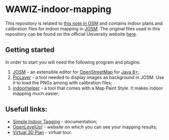 # WAWIZ-indoor-mapping
This repository is related to [this note in OSM](https://www.openstreetmap.org/note/3241341) and contains indoor plans and calibration files for indoor mapping in [JOSM](https://josm.openstreetmap.de). The original files used in this repository can be found on the official University website [here](https://architektura.put.poznan.pl/en/node/3794?q=plany-poszczegolnych-pieter-budynku-wawiz).

## Getting started
In order to start you will need the following program and plugins:
1. [JOSM](https://josm.openstreetmap.de) - an extensible editor for [OpenStreetMap](https://www.openstreetmap.org) for [Java 8+](https://www.java.com);
2. [PicLayer](https://josm.openstreetmap.de/wiki/Help/Plugin/PicLayer) - a tool needed to display images as background in JOSM. Use it to load the PNGs among with calibration files;
3. [indoorhelper](https://wiki.openstreetmap.org/wiki/JOSM/Plugins/indoorhelper) - a tool that comes with a Map Paint Style. It makes indoor mapping much easier;

## Usefull links:
- [Simple Indoor Tagging](https://wiki.openstreetmap.org/wiki/Simple_Indoor_Tagging) - documentation;
- [OpenLevelUp!](https://openlevelup.net/?l=0#20/52.40628/16.95202) - website on which you can see your mapping results;
- [Virtual 3D Plan](https://my.matterport.com/show/?m=WW9CB1FTxEp) - virtual tour.
